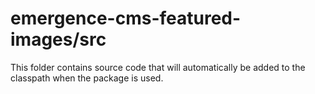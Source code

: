# emergence-cms-featured-images/src

This folder contains source code that will automatically be added to the classpath when
the package is used.

